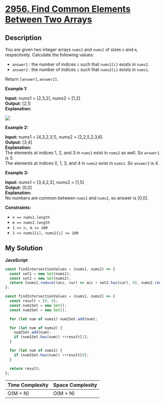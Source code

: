 # [2956. Find Common Elements Between Two Arrays](https://leetcode.com/problems/find-common-elements-between-two-arrays)

## Description

You are given two integer arrays `nums1` and `nums2` of sizes `n` and `m`, respectively. Calculate the following values:

- `answer1` : the number of indices `i` such that `nums1[i]` exists in `nums2`.
- `answer2` : the number of indices `i` such that `nums2[i]` exists in `nums1`.

Return `[answer1,answer2]`.

**Example 1:**

**Input:** nums1 = \[2,3,2\], nums2 = \[1,2\]  
**Output:** \[2,1\]  
**Explanation:**

![](https://assets.leetcode.com/uploads/2024/05/26/3488_find_common_elements_between_two_arrays-t1.gif)

**Example 2:**

**Input:** nums1 = \[4,3,2,3,1\], nums2 = \[2,2,5,2,3,6\]  
**Output:** \[3,4\]  
**Explanation:**  
The elements at indices 1, 2, and 3 in `nums1` exist in `nums2` as well. So `answer1` is 3.  
The elements at indices 0, 1, 3, and 4 in `nums2` exist in `nums1`. So `answer2` is 4.

**Example 3:**

**Input:** nums1 = \[3,4,2,3\], nums2 = \[1,5\]  
**Output:** \[0,0\]  
**Explanation:**  
No numbers are common between `nums1` and `nums2`, so answer is \[0,0\].

**Constraints:**

- `n == nums1.length`
- `m == nums2.length`
- `1 <= n, m <= 100`
- `1 <= nums1[i], nums2[i] <= 100`

## My Solution

**JavaScript**

```js
const findIntersectionValues = (nums1, nums2) => {
  const set1 = new Set(nums1);
  const set2 = new Set(nums2);
  return [nums1.reduce((acc, cur) => acc + set2.has(cur), 0), nums2.reduce((acc, cur) => acc + set1.has(cur), 0)];
};
```

```js
const findIntersectionValues = (nums1, nums2) => {
  const result = [0, 0];
  const num1Set = new Set();
  const num2Set = new Set();

  for (let num of nums1) num1Set.add(num);

  for (let num of nums2) {
    num2Set.add(num);
    if (num1Set.has(num)) ++result[1];
  }

  for (let num of nums1) {
    if (num2Set.has(num)) ++result[0];
  }

  return result;
};
```

| Time Complexity | Space Complexity |
| --------------- | ---------------- |
| O(M + N)        | O(M + N)         |
